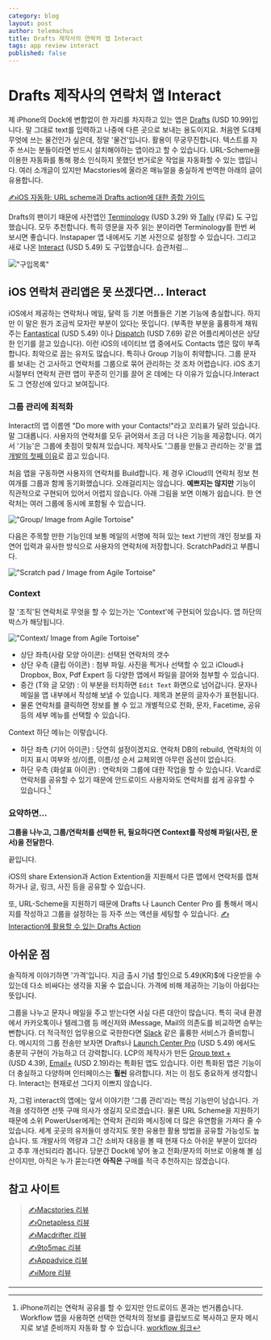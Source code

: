 ```yaml
--- 
category: blog
layout: post
author: telemachus
title: Drafts 제작사의 연락처 앱 Interact
tags: app review interact
published: false
--- 
```




# Drafts 제작사의 연락처 앱 Interact

제 iPhone의 Dock에 변함없이 한 자리를 차지하고 있는 앱은 [Drafts](https://itunes.apple.com/kr/app/drafts-4-quickly-capture-notes/id905337691?mt=8&uo=4&at=10lus3) (USD 10.99)입니다. 말 그대로 text를 입력하고 나중에 다른 곳으로 보내는 용도이지요. 처음엔 도대체 무엇에 쓰는 물건인가 싶은데, 정말 '물건'입니다. 활용이 무궁무진합니다. 텍스트를 자주 쓰시는 분들이라면 반드시 설치해야하는 앱이라고 할 수 있습니다. URL-Scheme을 이용한 자동화를 통해 평소 인식하지 못했던 번거로운 작업을 자동화할 수 있는 앱입니다. 여러 소개글이 있지만 Macstories에 올라온 매뉴얼을 충실하게 번역한 아래의 글이 유용합니다.

[✍iOS 자동화: URL scheme과 Drafts action에 대한 종합 가이드](http://yoonjiman.net/2014/01/21/guide-url-scheme-ios-drafts/)

Drafts의 팬이기 때문에 사전앱인 [Terminology](https://itunes.apple.com/kr/app/terminology-3-extensible-dictionary/id687798859?mt=8&uo=4&at=10lus3) (USD 3.29) 와 [Tally](https://itunes.apple.com/kr/app/tally-2-quick-counter/id957912407?mt=8&uo=4&at=10lus3) (무료) 도 구입했습니다. 모두 추천합니다. 특히 영문을 자주 읽는 분이라면 Terminology를 한번 써 보시면 좋습니다. Instapaper 앱 내에서도 기본 사전으로 설정할 수 있습니다. 그리고 새로 나온 [Interact](https://itunes.apple.com/kr/app/interact-do-more-your-contacts!/id1045605097?mt=8&uo=4&at=10lus3) (USD 5.49) 도 구입했습니다. 습관처럼…

!["구입목록"](https://farm2.staticflickr.com/1477/24362602096_e0e07ce9fa_o.jpg "구입목록")


## iOS 연락처 관리앱은 못 쓰겠다면… Interact

 iOS에서 제공하는 연락처나 메일, 달력 등 기본 어플들은 기본 기능에 충실합니다. 하지만 이 말은 뭔가 조금씩 모자란 부분이 있다는 뜻입니다. (부족한 부분을 훌륭하게 채워주는 [Fantastical](https://itunes.apple.com/kr/app/fantastical-2-calendar-reminders/id718043190?mt=8&uo=4&at=10lus3) (USD 5.49) 이나 [Dispatch](https://itunes.apple.com/kr/app/dispatch-email-meets-gtd-textexpander/id642022747?mt=8&uo=4&at=10lus3) (USD 7.69) 같은 어플리케이션은 상당한 인기를 끌고 있습니다). 이런 iOS의 네이티브 앱 중에서도 Contacts 앱은 많이 부족합니다. 최악으로 꼽는 유저도 많습니다. 특히나 Group 기능이 취약합니다. 그룹 문자를 보내는 건 고사하고 연락처를 그룹으로 묶어 관리하는 것 조차 어렵습니다. iOS 초기 시절부터 연락처 관련 앱이 꾸준히 인기를 끌어 온 데에는 다 이유가 있습니다.Interact도 그 연장선에 있다고 보여집니다.

### 그룹 관리에 최적화
Interact의 앱 이름엔 "Do more with your Contacts!"라고 꼬리표가 달려 있습니다. 말 그대롭니다. 사용자의 연락처를 모두 긁어와서 조금 더 나은 기능을 제공합니다. 여기서 '기능'은 그룹에 촛점이 맞춰져 있습니다. 제작사도 '그룹을 만들고 관리하는 것'을 [앱 개발의  첫째 이유](http://agiletortoise.com/blog/2016/01/13/interact-10-do-more-with-contacts/)로 꼽고 있습니다.

처음 앱을 구동하면 사용자의 연락처를 Build합니다. 제 경우 iCloud의 연락처 정보 천 여개를 그룹과 함께 동기화했습니다. 오래걸리지는 않습니다. **예쁘지는 않지만** 기능이 직관적으로 구현되어 있어서 어렵지 않습니다. 아래 그림을 보면 이해가 쉽습니다. 한 연락처는 여러 그룹에 동시에 포함될 수 있습니다.

!["Group/ Image from Agile Tortoise"](http://media.screensteps.me/agiletortoise/pjfz63/browsing-and-editing-groups.png?1452611411)

다음은 주목할 만한 기능인데 보통 메일의 서명에 적혀 있는 text 기반의 개인 정보를 자연어 입력과 유사한 방식으로 사용자의 연락처에 저장합니다. ScratchPad라고 부릅니다.

!["Scratch pad / Image from Agile Tortoise"](http://img-1775.kxcdn.com/interact-release/9C25463B-ED85-4B3D-99BD-08270E784928.PNG)

### Context

잘 '조직'된 연락처로 무엇을 할 수 있는가는 'Context'에 구현되어 있습니다. 앱 하단의 박스가 해당됩니다. 

!["Context/ Image from Agile Tortoise"](http://media.agiletortoise.com/interact-press-kit/interact-deviceshots/Interact-iPhone-Device-Black.png)

- 상단 좌측(사람 모양 아이콘):  선택된 연락처의 갯수
- 상단 우측 (클립 아이콘) : 첨부 파일. 사진을 찍거나 선택할 수 있고 iCloud나 Dropbox, Box, Pdf Expert 등 다양한 앱에서 파일을 끌어와 첨부할 수 있습니다.
- 중간 (T와 글 모양) : 이 부분을 터치하면 `Edit Text` 화면으로 넘어갑니다. 문자나 메일을 앱 내부에서 작성해 보낼 수 있습니다. 제목과 본문의 글자수가 표현됩니다.  
- 물론 연락처를 클릭하면 정보를 볼 수 있고 개별적으로 전화, 문자, Facetime, 공유 등의 세부 메뉴를 선택할 수 있습니다.

Context 하단 메뉴는 이렇습니다.

- 하단 좌측 (기어 아이콘) : 당연히 설정이겠지요. 연락처 DB의 rebuild, 연락처의 이미지 표시 여부와 성/이름, 이름/성 순서 교체외엔 아무런 옵션이 없습니다.
- 하단 우측 (화살표 아이콘) : 연락처와 그룹에 대한 작업을 할 수 있습니다. Vcard로 연락처를 공유할 수 있기 때문에 안드로이드 사용자와도 연락처를 쉽게 공유할 수 있습니다.[^1]


###  요약하면…

**그룹을 나누고, 그룹/연락처를 선택한 뒤, 필요하다면 Context를 작성해 파일(사진, 문서)을 전달한다.**

끝입니다.

iOS의 share Extension과 Action Extention을 지원해서 다른 앱에서 연락처를 캡쳐하거나 글, 링크, 사진 등을 공유할 수 있습니다.

또, URL-Scheme을 지원하기 때문에 Drafts 나 Launch Center Pro 를 통해서 메시지를 작성하고 그룹을 설정하는 등 자주 쓰는 액션을 세팅할 수 있습니다. 
[✍Interaction에 활용할 수 있는 Drafts Action](http://drafts4-actions.agiletortoise.com/apps/1969)


## 아쉬운 점

솔직하게 이야기하면 '가격'입니다. 지금 출시 기념 할인으로 5.49(KR)$에 다운받을 수 있는데 다소 비싸다는 생각을 지울 수 없습니다. 가격에 비해 제공하는 기능이 아쉽다는 뜻입니다. 

그룹을 나누고 문자나 메일을 주고 받는다면 사실 다른 대안이 많습니다. 특히 국내 환경에서 카카오톡이나 텔레그램 등 메신저와 iMessage, Mail의 의존도를 비교하면 승부는 뻔합니다. 더 적극적인 업무용으로 국한한다면 [Slack](https://slack.com/) 같은 훌륭한 서비스가 즐비합니다. 메시지의 그룹 전송만 보자면 Drafts나 [Launch Center Pro](https://itunes.apple.com/kr/app/launch-center-pro-shortcut/id532016360?mt=8&uo=4&at=10lus3) (USD 5.49) 에서도 충분히 구현이 가능하고 더 강력합니다. LCP의 제작사가 만든 [Group text +](https://itunes.apple.com/kr/app/group-text+/id928002510?mt=8&uo=4&at=10lus3) (USD 4.39), [Email+](https://itunes.apple.com/kr/app/email+/id928891456?mt=8&uo=4&at=10lus3) (USD 2.19)라는 특화된 앱도 있습니다. 이런 특화된 앱은 기능이 더 충실하고 다양하며 인터페이스는 **훨씬** 유려합니다. 저는 이 점도 중요하게 생각합니다. Interact는 현재로선 그다지 이쁘지 않습니다.

자, 그럼 interact의 앱에는 앞서 이야기한 '그룹 관리'라는 핵심 기능만이 남습니다. 가격을 생각하면 선뜻 구매 의사가 생길지 모르겠습니다. 물론 URL Scheme을 지원하기 때문에 소위 PowerUser에게는 연락처 관리와 메시징에 더 많은 유연함을 가져다 줄 수 있습니다. 세계 곳곳의 유저들이 생각지도 못한 유용한 활용 방법을 공유할 가능성도 높습니다. 또 개발사의 역량과 그간 소비자 대응을 볼 때 현재 다소 아쉬운 부분이 있더라고 추후 개선되리라 봅니다. 당분간 Dock에 넣어 놓고 전화/문자의 허브로 이용해 볼 심산이지만, 아직은 누가 묻는다면 **아직은** 구매를 적극 추천하지는 않겠습니다. 


## 참고 사이트
> [✍Macstories 리뷰](https://www.macstories.net/reviews/interact-a-powerful-contact-group-manager/)  
> [✍Onetapless 리뷰](https://onetapless.com/interact-contacts-power-users)  
> [✍Macdrifter 리뷰](http://www.macdrifter.com/2016/01/interact-for-ios.html)  
> [✍9to5mac 리뷰](http://9to5mac.com/2016/01/13/interact-power-user-contacts-app/)  
> [✍Appadvice 리뷰](http://appadvice.com/review/interact-do-more-with-your-contacts)  
> [✍iMore 리뷰](http://www.imore.com/interact-powerful-new-way-manage-and-communicate-your-contacts)  

-------

[^1]: iPhone끼리는 연락처 공유를 할 수 있지만 안드로이드 폰과는 번거롭습니다. Workflow 앱을 사용하면 선택한 연락처의 정보를 클립보드로 복사하고 문자 메시지로 보낼 준비까지 자동화 할 수 있습니다. [workflow 링크](https://workflow.is/workflows/f3802e5e81534e5aa57e4821aa2b648c)
